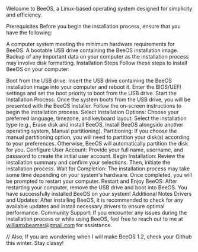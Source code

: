 Welcome to BeeOS, a Linux-based operating system designed for simplicity and efficiency.

Prerequisites
Before you begin the installation process, ensure that you have the following:

A computer system meeting the minimum hardware requirements for BeeOS.
A bootable USB drive containing the BeeOS installation image.
Backup of any important data on your computer as the installation process may involve disk formatting.
Installation Steps
Follow these steps to install BeeOS on your computer:

Boot from the USB drive:
Insert the USB drive containing the BeeOS installation image into your computer and reboot it. Enter the BIOS/UEFI settings and set the boot priority to boot from the USB drive.
Start the Installation Process:
Once the system boots from the USB drive, you will be presented with the BeeOS installer. Follow the on-screen instructions to begin the installation process.
Select Installation Options:
Choose your preferred language, timezone, and keyboard layout.
Select the installation type (e.g., Erase disk and install BeeOS, Install BeeOS alongside another operating system, Manual partitioning).
Partitioning:
If you choose the manual partitioning option, you will need to partition your disk(s) according to your preferences. Otherwise, BeeOS will automatically partition the disk for you.
Configure User Account:
Provide your full name, username, and password to create the initial user account.
Begin Installation:
Review the installation summary and confirm your selections. Then, initiate the installation process.
Wait for Completion:
The installation process may take some time depending on your system's hardware. Once completed, you will be prompted to restart your computer.
Restart and Enjoy BeeOS:
After restarting your computer, remove the USB drive and boot into BeeOS. You have successfully installed BeeOS on your system!
Additional Notes
Drivers and Updates:
After installing BeeOS, it is recommended to check for any available updates and install necessary drivers to ensure optimal performance.
Community Support:
If you encounter any issues during the installation process or while using BeeOS, feel free to reach out to me at williamxbeamer@gmail.com for assistance.

// Also, If you are wondering when I will make BeeOS 1.2, check your Github this winter. Stay classy!
